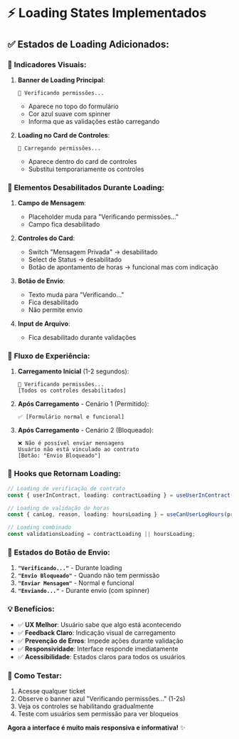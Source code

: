 # ⚡ Loading States Implementados

## ✅ **Estados de Loading Adicionados:**

### 🔄 **Indicadores Visuais:**

1. **Banner de Loading Principal**:
   ```
   🔄 Verificando permissões...
   ```
   - Aparece no topo do formulário
   - Cor azul suave com spinner
   - Informa que as validações estão carregando

2. **Loading no Card de Controles**:
   ```
   🔄 Carregando permissões...
   ```
   - Aparece dentro do card de controles
   - Substitui temporariamente os controles

### 🚫 **Elementos Desabilitados Durante Loading:**

1. **Campo de Mensagem**:
   - Placeholder muda para "Verificando permissões..."
   - Campo fica desabilitado

2. **Controles do Card**:
   - Switch "Mensagem Privada" → desabilitado
   - Select de Status → desabilitado
   - Botão de apontamento de horas → funcional mas com indicação

3. **Botão de Envio**:
   - Texto muda para "Verificando..."
   - Fica desabilitado
   - Não permite envio

4. **Input de Arquivo**:
   - Fica desabilitado durante validações

### 🎯 **Fluxo de Experiência:**

1. **Carregamento Inicial** (1-2 segundos):
   ```
   🔄 Verificando permissões...
   [Todos os controles desabilitados]
   ```

2. **Após Carregamento** - Cenário 1 (Permitido):
   ```
   ✅ [Formulário normal e funcional]
   ```

3. **Após Carregamento** - Cenário 2 (Bloqueado):
   ```
   ❌ Não é possível enviar mensagens
   Usuário não está vinculado ao contrato
   [Botão: "Envio Bloqueado"]
   ```

### 🔧 **Hooks que Retornam Loading:**

```typescript
// Loading de verificação de contrato
const { userInContract, loading: contractLoading } = useUserInContract(projectId);

// Loading de validação de horas
const { canLog, reason, loading: hoursLoading } = useCanUserLogHours(projectId);

// Loading combinado
const validationsLoading = contractLoading || hoursLoading;
```

### 📱 **Estados do Botão de Envio:**

1. **`"Verificando..."`** - Durante loading
2. **`"Envio Bloqueado"`** - Quando não tem permissão
3. **`"Enviar Mensagem"`** - Normal e funcional
4. **`"Enviando..."`** - Durante envio (com spinner)

### 💡 **Benefícios:**

- ✅ **UX Melhor**: Usuário sabe que algo está acontecendo
- ✅ **Feedback Claro**: Indicação visual de carregamento
- ✅ **Prevenção de Erros**: Impede ações durante validação
- ✅ **Responsividade**: Interface responde imediatamente
- ✅ **Acessibilidade**: Estados claros para todos os usuários

### 🚀 **Como Testar:**

1. Acesse qualquer ticket
2. Observe o banner azul "Verificando permissões..." (1-2s)
3. Veja os controles se habilitando gradualmente
4. Teste com usuários sem permissão para ver bloqueios

**Agora a interface é muito mais responsiva e informativa!** ✨
